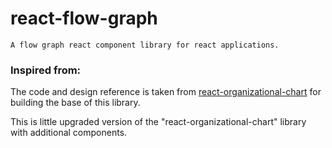 # react-flow-graph

    A flow graph react component library for react applications.

### Inspired from:

The code and design reference is taken from [react-organizational-chart](https://github.com/daniel-hauser/react-organizational-chart) for building the base of this library.

This is little upgraded version of the "react-organizational-chart" library with additional components.
